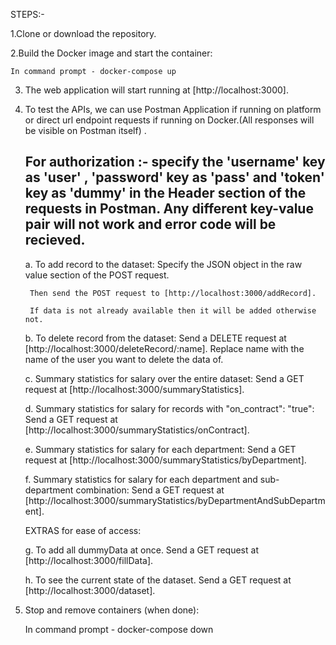 STEPS:-

1.Clone or download the repository.

2.Build the Docker image and start the container:

    In command prompt - docker-compose up

3. The web application will start running at [http://localhost:3000].

4. To test the APIs, we can use Postman Application if running on platform or direct url endpoint requests if running on Docker.(All responses will be visible on Postman itself) .

    ## For authorization :- specify the 'username' key as 'user' , 'password' key as 'pass' and 'token' key as 'dummy' in the Header section of the requests in Postman. Any different key-value pair will not work and error code will be recieved.

    a. To add record to the dataset:
        Specify the JSON object in the raw value section of the POST request.

        Then send the POST request to [http://localhost:3000/addRecord].

        If data is not already available then it will be added otherwise not.

    b. To delete record from the dataset:
        Send a DELETE request at [http://localhost:3000/deleteRecord/:name]. Replace name with the name of the user you want to delete the data of.

    c. Summary statistics for salary over the entire dataset:
        Send a GET request at [http://localhost:3000/summaryStatistics].

    d. Summary statistics for salary for records with "on_contract": "true":
        Send a GET request at [http://localhost:3000/summaryStatistics/onContract].

    e. Summary statistics for salary for each department:
        Send a GET request at [http://localhost:3000/summaryStatistics/byDepartment].

    f. Summary statistics for salary for each department and sub-department combination:
        Send a GET request at [http://localhost:3000/summaryStatistics/byDepartmentAndSubDepartment].

    EXTRAS for ease of access:
    
    g. To add all dummyData at once.
        Send a GET request at  [http://localhost:3000/fillData].
    
    h. To see the current state of the dataset.
        Send a GET request at [http://localhost:3000/dataset].

5. Stop and remove containers (when done):

    In command prompt - docker-compose down
    

        
        


